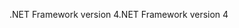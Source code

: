 <span data-ttu-id="5c1f1-101">.NET Framework version 4</span><span class="sxs-lookup"><span data-stu-id="5c1f1-101">.NET Framework version 4</span></span>
